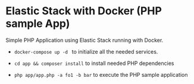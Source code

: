 # Elastic Stack with Docker (PHP sample App)

Simple PHP Application using Elastic Stack running with Docker.

- ``docker-compose up -d `` to initialize all the needed services.

- ```cd app && composer install``` to install needed PHP dependencies

- ```php app/app.php -a fo1 -b bar``` to execute the PHP sample application
